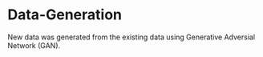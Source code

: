 # Data-Generation

New data was generated from the existing data using Generative Adversial Network (GAN).
